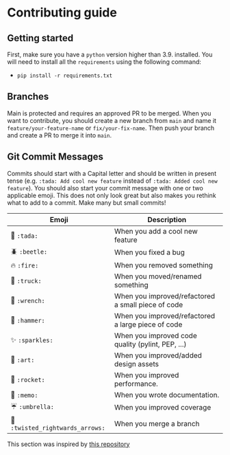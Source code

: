 # Contributing guide

## Getting started

First, make sure you have a `python` version higher than 3.9. installed. You will need to install all the `requirements` using the following command:

-   `pip install -r requirements.txt`

## Branches

Main is protected and requires an approved PR to be merged.
When you want to contribute, you should create a new branch from `main` and name it `feature/your-feature-name` or `fix/your-fix-name`.
Then push your branch and create a PR to merge it into `main`.

## Git Commit Messages

Commits should start with a Capital letter and should be written in present tense (e.g. `:tada: Add cool new feature` instead of `:tada: Added cool new feature`).
You should also start your commit message with one or two applicable emoji. This does not only look great but also makes you rethink what to add to a commit. Make many but small commits!

| Emoji                                                     | Description                                        |
| --------------------------------------------------------- | -------------------------------------------------- |
| :tada: `:tada:`                                           | When you add a cool new feature                    |
| :beetle: `:beetle:`                                       | When you fixed a bug                               |
| :fire: `:fire:`                                           | When you removed something                         |
| :truck: `:truck:`                                         | When you moved/renamed something                   |
| :wrench: `:wrench:`                                       | When you improved/refactored a small piece of code |
| :hammer: `:hammer:`                                       | When you improved/refactored a large piece of code |
| :sparkles: `:sparkles:`                                   | When you improved code quality (pylint, PEP, ...)  |
| :art: `:art:`                                             | When you improved/added design assets              |
| :rocket: `:rocket:`                                       | When you improved performance.                     |
| :memo: `:memo:`                                           | When you wrote documentation.                      |
| :umbrella: `:umbrella:`                                   | When you improved coverage                         |
| :twisted_rightwards_arrows: `:twisted_rightwards_arrows:` | When you merge a branch                            |

This section was inspired by [this repository](https://github.com/schneegans/dynamic-badges-action)